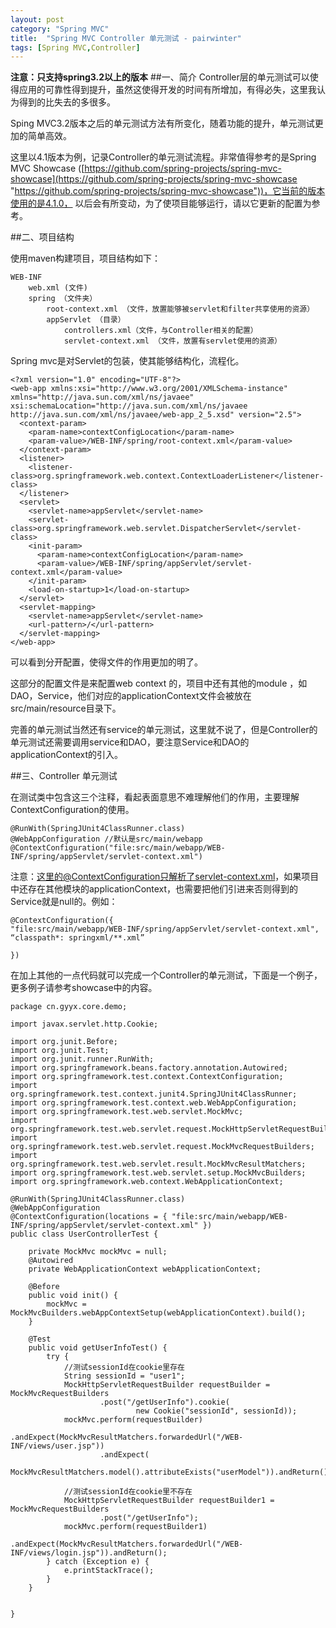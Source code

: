 ```yaml
---
layout: post
category: "Spring MVC"
title:  "Spring MVC Controller 单元测试 - pairwinter"
tags: [Spring MVC,Controller]
---
```

**注意：只支持spring3.2以上的版本**
##一、简介
Controller层的单元测试可以使得应用的可靠性得到提升，虽然这使得开发的时间有所增加，有得必失，这里我认为得到的比失去的多很多。
	
Sping MVC3.2版本之后的单元测试方法有所变化，随着功能的提升，单元测试更加的简单高效。
	
这里以4.1版本为例，记录Controller的单元测试流程。非常值得参考的是Spring MVC Showcase
([https://github.com/spring-projects/spring-mvc-showcase](https://github.com/spring-projects/spring-mvc-showcase "https://github.com/spring-projects/spring-mvc-showcase"))，它当前的版本使用的是4.1.0，
	以后会有所变动，为了使项目能够运行，请以它更新的配置为参考。

##二、项目结构

使用maven构建项目，项目结构如下：

    WEB-INF
        web.xml (文件)
        spring （文件夹）
            root-context.xml （文件，放置能够被servlet和filter共享使用的资源）
            appServlet （目录）
                controllers.xml（文件，与Controller相关的配置）
                servlet-context.xml （文件，放置有servlet使用的资源）

Spring mvc是对Servlet的包装，使其能够结构化，流程化。

	<?xml version="1.0" encoding="UTF-8"?>
	<web-app xmlns:xsi="http://www.w3.org/2001/XMLSchema-instance" xmlns="http://java.sun.com/xml/ns/javaee" xsi:schemaLocation="http://java.sun.com/xml/ns/javaee http://java.sun.com/xml/ns/javaee/web-app_2_5.xsd" version="2.5">
	  <context-param>
	    <param-name>contextConfigLocation</param-name>
	    <param-value>/WEB-INF/spring/root-context.xml</param-value>
	  </context-param>
	  <listener>
	    <listener-class>org.springframework.web.context.ContextLoaderListener</listener-class>
	  </listener>
	  <servlet>
	    <servlet-name>appServlet</servlet-name>
	    <servlet-class>org.springframework.web.servlet.DispatcherServlet</servlet-class>
	    <init-param>
	      <param-name>contextConfigLocation</param-name>
	      <param-value>/WEB-INF/spring/appServlet/servlet-context.xml</param-value>
	    </init-param>
	    <load-on-startup>1</load-on-startup>
	  </servlet>
	  <servlet-mapping>
	    <servlet-name>appServlet</servlet-name>
	    <url-pattern>/</url-pattern>
	  </servlet-mapping>
	</web-app>

可以看到分开配置，使得文件的作用更加的明了。

这部分的配置文件是来配置web context 的，项目中还有其他的module ，如DAO，Service，他们对应的applicationContext文件会被放在src/main/resource目录下。

完善的单元测试当然还有service的单元测试，这里就不说了，但是Controller的单元测试还需要调用service和DAO，要注意Service和DAO的applicationContext的引入。

##三、Controller 单元测试

在测试类中包含这三个注释，看起表面意思不难理解他们的作用，主要理解ContextConfiguration的使用。
	
	@RunWith(SpringJUnit4ClassRunner.class)
	@WebAppConfiguration //默认是src/main/webapp
	@ContextConfiguration("file:src/main/webapp/WEB-INF/spring/appServlet/servlet-context.xml")

注意：这里的@ContextConfiguration只解析了servlet-context.xml，如果项目中还存在其他模块的applicationContext，也需要把他们引进来否则得到的Service就是null的。例如：
	
	@ContextConfiguration({
	"file:src/main/webapp/WEB-INF/spring/appServlet/servlet-context.xml",
	“classpath*: springxml/**.xml”
	
	})

在加上其他的一点代码就可以完成一个Controller的单元测试，下面是一个例子，更多例子请参考showcase中的内容。
	
	package cn.gyyx.core.demo;
	
	import javax.servlet.http.Cookie;
	
	import org.junit.Before;
	import org.junit.Test;
	import org.junit.runner.RunWith;
	import org.springframework.beans.factory.annotation.Autowired;
	import org.springframework.test.context.ContextConfiguration;
	import org.springframework.test.context.junit4.SpringJUnit4ClassRunner;
	import org.springframework.test.context.web.WebAppConfiguration;
	import org.springframework.test.web.servlet.MockMvc;
	import org.springframework.test.web.servlet.request.MockHttpServletRequestBuilder;
	import org.springframework.test.web.servlet.request.MockMvcRequestBuilders;
	import org.springframework.test.web.servlet.result.MockMvcResultMatchers;
	import org.springframework.test.web.servlet.setup.MockMvcBuilders;
	import org.springframework.web.context.WebApplicationContext;
	
	@RunWith(SpringJUnit4ClassRunner.class)  
	@WebAppConfiguration
	@ContextConfiguration(locations = { "file:src/main/webapp/WEB-INF/spring/appServlet/servlet-context.xml" })
	public class UserControllerTest {
	
		private MockMvc mockMvc = null;
		@Autowired  
	    private WebApplicationContext webApplicationContext;
		
		@Before
		public void init() {
			mockMvc = MockMvcBuilders.webAppContextSetup(webApplicationContext).build();
		}
	
		@Test
		public void getUserInfoTest() {
			try {
				//测试sessionId在cookie里存在
				String sessionId = "user1";
				MockHttpServletRequestBuilder requestBuilder = MockMvcRequestBuilders
						.post("/getUserInfo").cookie(
								new Cookie("sessionId", sessionId));
				mockMvc.perform(requestBuilder)
						.andExpect(MockMvcResultMatchers.forwardedUrl("/WEB-INF/views/user.jsp"))
						.andExpect(
								MockMvcResultMatchers.model().attributeExists("userModel")).andReturn();
				
				//测试sessionId在cookie里不存在
				MockHttpServletRequestBuilder requestBuilder1 = MockMvcRequestBuilders
						.post("/getUserInfo");
				mockMvc.perform(requestBuilder1)
						.andExpect(MockMvcResultMatchers.forwardedUrl("/WEB-INF/views/login.jsp")).andReturn();
			} catch (Exception e) {
				e.printStackTrace();
			}
		}
		
		
	}
